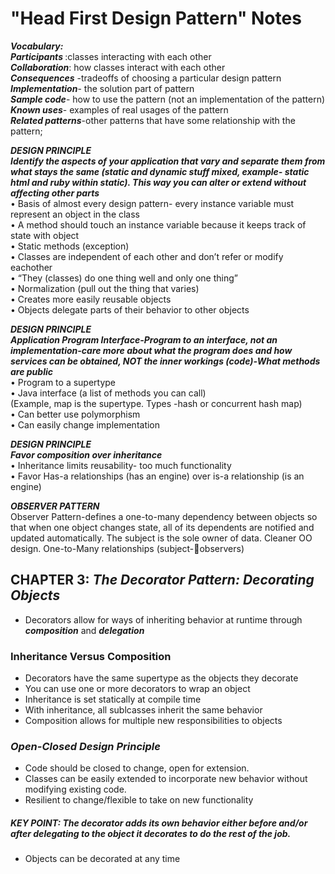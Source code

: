 # "Head First Design Pattern" Notes

***Vocabulary:*** <br>
<strong> ***Participants*** </strong>:classes interacting with each other<br>
***Collaboration***: how classes interact with each other<br>
***Consequences*** -tradeoffs of choosing a particular design pattern<br>
***Implementation***- the solution part of pattern<br>
***Sample code***- how to use the pattern (not an implementation of the pattern)<br>
***Known uses***- examples of real usages of the pattern<br>
***Related patterns***-other patterns that have some relationship with the pattern;<br> 


***DESIGN PRINCIPLE***<br>
***Identify the aspects of your application that vary and separate them from what stays the same (static and dynamic stuff mixed, example- static html and ruby within static). This way you can alter or extend without affecting other parts***<br>
•	Basis of almost every design pattern- every instance variable must represent an object in the class<br>
•	A method should touch an instance variable because it keeps track of state with object<br>
•	Static methods (exception)<br>
•	Classes are independent of each other and don’t refer or modify eachother<br>
•	“They (classes) do one thing well and only one thing”<br>
•	Normalization (pull out the thing that varies)<br>
•	Creates more easily reusable objects<br>
•	Objects delegate parts of their behavior to other objects<br>


***DESIGN PRINCIPLE***<br>
***Application Program Interface-Program to an interface, not an implementation-care more about what the program does and how services can be obtained, NOT the inner workings (code)-What methods are public***<br>
•	Program to a supertype<br>
•	Java interface (a list of methods you can call)<br>
(Example, map is the supertype. Types -hash or concurrent hash map)<br>
•	Can better use polymorphism<br>
•	Can easily change implementation<br>


***DESIGN PRINCIPLE***<br>
***Favor composition over inheritance***<br>
•	Inheritance limits reusability- too much functionality<br>
•	Favor Has-a relationships (has an engine) over is-a relationship (is an engine)<br>

***OBSERVER PATTERN***<br>
Observer Pattern-defines a one-to-many dependency between objects so that when one object changes state, all of its dependents are notified and updated automatically. The subject is the sole owner of data. Cleaner OO design. One-to-Many relationships (subject-observers)<br>

## CHAPTER 3: ***The Decorator Pattern: Decorating Objects***<br>
* Decorators allow for ways of inheriting behavior at runtime through ***composition*** and ***delegation***<br>
### Inheritance Versus Composition<br>
* Decorators have the same supertype as the objects they decorate <br>
* You can use one or more decorators to wrap an object <br>
* Inheritance is set statically at compile time<br>
* With inheritance, all sublcasses inherit the same behavior<br>
* Composition allows for multiple new responsibilities to objects<br>
### ***Open-Closed Design Principle***<br>
* Code should be closed to change, open for extension.<br>
* Classes can be easily extended to incorporate new behavior without modifying existing code.<br>
* Resilient to change/flexible to take on new functionality<br>
##### KEY POINT: The decorator adds its own behavior either before and/or after delegating to the object it decorates to do the rest of the job.<br>
* Objects can be decorated at any time<br>


